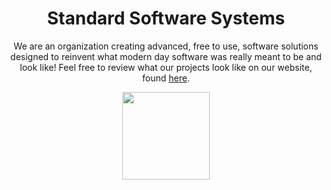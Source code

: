 <h1 align="center">Standard Software Systems</h1>
<p align="center">We are an organization creating advanced, free to use, software solutions designed to reinvent what modern day software was really meant to be and look like! Feel free to review what our projects look like on our website, found <a href="https://store.hyperz.net" target="_blank">here</a>.</p>

<p align="center">
  <img src="https://cdn.hyperz.net/u/main/paW2ME1.png" style="width: 10em; height: 10em;">
</p>
